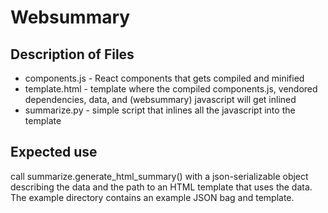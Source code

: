 # Websummary


## Description of Files
* components.js - React components that gets compiled and minified
* template.html - template where the compiled components.js, vendored dependencies, data, and (websummary) javascript will get inlined
* summarize.py - simple script that inlines all the javascript into the template

## Expected use
call summarize.generate\_html\_summary() with a json-serializable object describing the data and the path
to an HTML template that uses the data. The example directory contains an example JSON bag and template.
